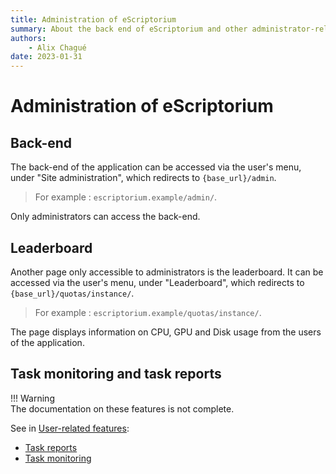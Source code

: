 ```yaml
---
title: Administration of eScriptorium
summary: About the back end of eScriptorium and other administrator-related features.
authors:
    - Alix Chagué
date: 2023-01-31
---
```


# Administration of eScriptorium

## Back-end

The back-end of the application can be accessed via the user's menu, under "Site administration", which redirects to `{base_url}/admin`.  

> For example : `escriptorium.example/admin/`.

Only administrators can access the back-end.  

## Leaderboard  

Another page only accessible to administrators is the leaderboard. It can be accessed via the user's menu, under "Leaderboard", which redirects to `{base_url}/quotas/instance/`.  

> For example : `escriptorium.example/quotas/instance/`.

The page displays information on CPU, GPU and Disk usage from the users of the application.  

## Task monitoring and task reports

!!! Warning  
    The documentation on these features is not complete.

See in [User-related features](users.md):

- [Task reports](users.md#task-reports)
- [Task monitoring](users.md#task-monitoring)